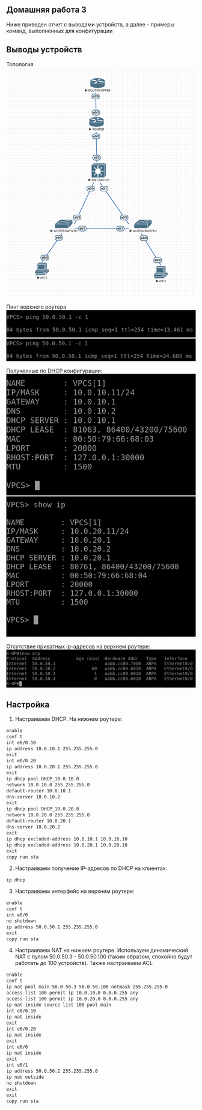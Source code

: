 ## Домашняя работа 3

Ниже приведен отчет с выводами устройств, а далее - примеры команд, выполненных для конфигурации

## Выводы устройств

Топология
![](images/topology.png)

Пинг верхнего роутера
![](images/ping1.png)
![](images/ping2.png)

Полученные по DHCP конфигурации:
![](images/ip1.png)
![](images/ip2.png)

Отсутствие приватных ip-адресов на верхнем роутере:
![](images/router_up.png)

## Настройка

1. Настраиваем DHCP. На нижнем роутере:
```
enable
conf t
int e0/0.10
ip address 10.0.10.1 255.255.255.0
exit
int e0/0.20
ip address 10.0.20.1 255.255.255.0
exit
ip dhcp pool DHCP_10.0.10.0
network 10.0.10.0 255.255.255.0
default-router 10.0.10.1
dns-server 10.0.10.2
exit
ip dhcp pool DHCP_10.0.20.0
network 10.0.20.0 255.255.255.0
default-router 10.0.20.1
dns-server 10.0.20.2
exit
ip dhcp excluded-address 10.0.10.1 10.0.10.10
ip dhcp excluded-address 10.0.20.1 10.0.20.10
exit
copy run sta
```
2. Настраиваем получение IP-адресов по DHCP на клиентах:
```
ip dhcp
```
3. Настраиваем интерфейс на верхнем роутере:
```
enable
conf t
int e0/0
no shutdown
ip address 50.0.50.1 255.255.255.0
exit
copy run sta
```
4. Настраиваем NAT на нижнем роутере. Используем динамический NAT с пулом 50.0.50.3 - 50.0.50.100 (таким образом, спокойно будут работать до 100 устройств). Также настраиваем ACL
```
enable
conf t
ip nat pool main 50.0.50.3 50.0.50.100 netmask 255.255.255.0
access-list 100 permit ip 10.0.10.0 0.0.0.255 any
access-list 100 permit ip 10.0.20.0 0.0.0.255 any
ip nat inside source list 100 pool main
int e0/0.10
ip nat inside
exit
int e0/0.20
ip nat inside
exit
int e0/0
ip nat inside
exit
int e0/1
ip address 50.0.50.2 255.255.255.0
ip nat outside
no shutdown
exit
exit
copy run sta
```
